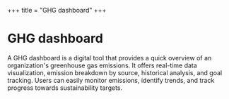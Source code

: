 +++
title = "GHG dashboard"
+++


# GHG dashboard

A GHG dashboard is a digital tool that provides a quick overview of an organization's greenhouse gas emissions. It offers real-time data visualization, emission breakdown by source, historical analysis, and goal tracking. Users can easily monitor emissions, identify trends, and track progress towards sustainability targets.
